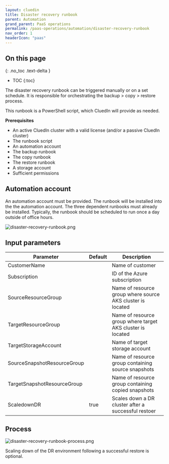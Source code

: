 ```yaml
---
layout: cluedin
title: Disaster recovery runbook
parent: Automation
grand_parent: PaaS operations
permalink: /paas-operations/automation/disaster-recovery-runbook
nav_order: 1
headerIcon: "paas"
---
```

## On this page
{: .no_toc .text-delta }
- TOC
{:toc}

The disaster recovery runbook can be triggered manually or on a set schedule. It is responsible for orchestrating the backup > copy > restore process.

This runbook is a PowerShell script, which CluedIn will provide as needed.

**Prerequisites**

- An active CluedIn cluster with a valid license (and/or a passive CluedIn cluster)
- The runbook script
- An automation account
- The backup runbook
- The copy runbook
- The restore runbook
- A storage account
- Sufficient permissions

## Automation account

An automation account must be provided. The runbook will be installed into the the automation account. The three dependent runbooks must already be installed. Typically, the runbook should be scheduled to run once a day outside of office hours.

![disaster-recovery-runbook.png](../../assets/images/paas-operations/disaster-recovery-runbook.png)

## Input parameters

| Parameter | Default | Description |
|--|--|--|
| CustomerName | <required> | Name of customer |
| Subscription | <required> | ID of the Azure subscription |
| SourceResourceGroup | <required> | Name of resource group where source AKS cluster is located |
| TargetResourceGroup | <required> | Name of resource group where target AKS cluster is located |
| TargetStorageAccount | <required> | Name of target storage account |
| SourceSnapshotResourceGroup | <required> | Name of resource group containing source snapshots |
| TargetSnapshotResourceGroup | <required> | Name of resource group containing copied snapshots |
| ScaledownDR | true | Scales down a DR cluster after a successful restoer |

## Process

![disaster-recovery-runbook-process.png](../../assets/images/paas-operations/disaster-recovery-runbook-process.png)

Scaling down of the DR environment following a successful restore is optional.
